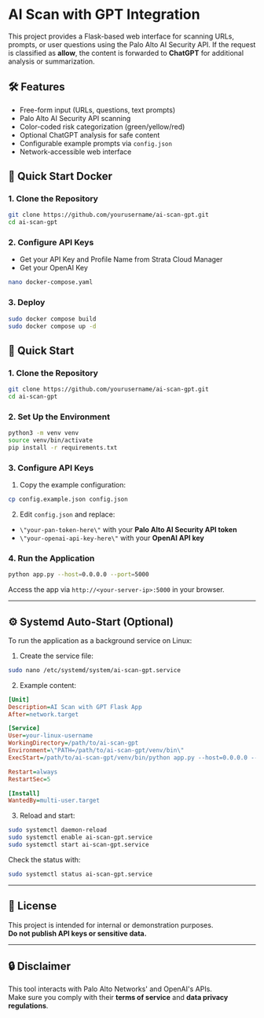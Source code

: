 # AI Scan with GPT Integration

This project provides a Flask-based web interface for scanning URLs, prompts, or user questions using the Palo Alto AI Security API. If the request is classified as **allow**, the content is forwarded to **ChatGPT** for additional analysis or summarization.

## 🛠️ Features

- Free-form input (URLs, questions, text prompts)
- Palo Alto AI Security API scanning
- Color-coded risk categorization (green/yellow/red)
- Optional ChatGPT analysis for safe content
- Configurable example prompts via `config.json`
- Network-accessible web interface

## 🚀 Quick Start Docker

### 1. Clone the Repository

```bash
git clone https://github.com/yourusername/ai-scan-gpt.git
cd ai-scan-gpt
```

### 2. Configure API Keys

- Get your API Key and Profile Name  from Strata Cloud Manager
- Get your OpenAI Key

```bash
nano docker-compose.yaml
```

### 3. Deploy

```bash
sudo docker compose build
sudo docker compose up -d
```

## 🚀 Quick Start

### 1. Clone the Repository

```bash
git clone https://github.com/yourusername/ai-scan-gpt.git
cd ai-scan-gpt
```

### 2. Set Up the Environment

```bash
python3 -m venv venv
source venv/bin/activate
pip install -r requirements.txt
```

### 3. Configure API Keys

1. Copy the example configuration:

```bash
cp config.example.json config.json
```

2. Edit `config.json` and replace:

- `\"your-pan-token-here\"` with your **Palo Alto AI Security API token**
- `\"your-openai-api-key-here\"` with your **OpenAI API key**

### 4. Run the Application

```bash
python app.py --host=0.0.0.0 --port=5000
```

Access the app via `http://<your-server-ip>:5000` in your browser.

---

## ⚙️ Systemd Auto-Start (Optional)

To run the application as a background service on Linux:

1. Create the service file:

```bash
sudo nano /etc/systemd/system/ai-scan-gpt.service
```

2. Example content:

```ini
[Unit]
Description=AI Scan with GPT Flask App
After=network.target

[Service]
User=your-linux-username
WorkingDirectory=/path/to/ai-scan-gpt
Environment=\"PATH=/path/to/ai-scan-gpt/venv/bin\"
ExecStart=/path/to/ai-scan-gpt/venv/bin/python app.py --host=0.0.0.0 --port=5000

Restart=always
RestartSec=5

[Install]
WantedBy=multi-user.target
```

3. Reload and start:

```bash
sudo systemctl daemon-reload
sudo systemctl enable ai-scan-gpt.service
sudo systemctl start ai-scan-gpt.service
```

Check the status with:

```bash
sudo systemctl status ai-scan-gpt.service
```

---

## 📝 License

This project is intended for internal or demonstration purposes.  
**Do not publish API keys or sensitive data.**

---

## 🔒 Disclaimer

This tool interacts with Palo Alto Networks' and OpenAI's APIs.  
Make sure you comply with their **terms of service** and **data privacy regulations**.
